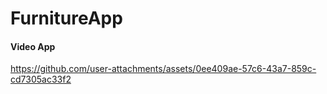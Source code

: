 
# FurnitureApp

#### Video App  
https://github.com/user-attachments/assets/0ee409ae-57c6-43a7-859c-cd7305ac33f2
